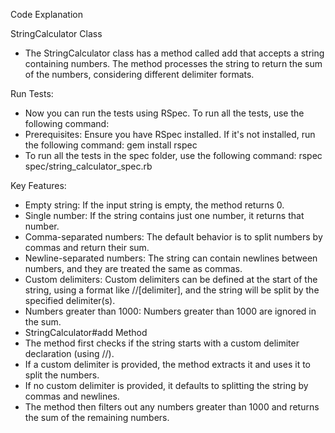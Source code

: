 
Code Explanation

StringCalculator Class

- The StringCalculator class has a method called add that accepts a string containing numbers. The method processes the string to return the sum of the numbers, considering different delimiter formats.

Run Tests:

- Now you can run the tests using RSpec. To run all the tests, use the following command:
- Prerequisites: Ensure you have RSpec installed. If it's not installed, run the following command: gem install rspec
-  To run all the tests in the spec folder, use the following command: rspec spec/string_calculator_spec.rb

Key Features:

- Empty string: If the input string is empty, the method returns 0.
- Single number: If the string contains just one number, it returns that number.
- Comma-separated numbers: The default behavior is to split numbers by commas and return their sum.
- Newline-separated numbers: The string can contain newlines between numbers, and they are treated the same as commas.
- Custom delimiters: Custom delimiters can be defined at the start of the string, using a format like //[delimiter], and the string will be split by the specified delimiter(s).
- Numbers greater than 1000: Numbers greater than 1000 are ignored in the sum.
- StringCalculator#add Method
- The method first checks if the string starts with a custom delimiter declaration (using //).
- If a custom delimiter is provided, the method extracts it and uses it to split the numbers.
- If no custom delimiter is provided, it defaults to splitting the string by commas and newlines.
- The method then filters out any numbers greater than 1000 and returns the sum of the remaining numbers.
